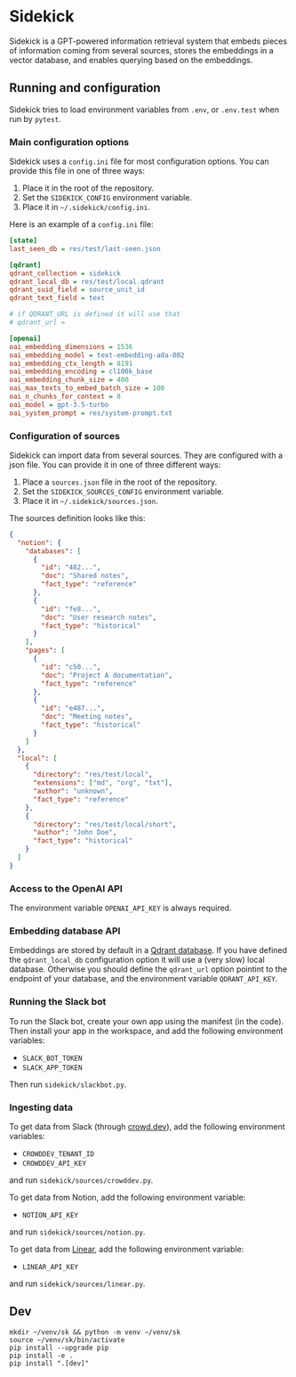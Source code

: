 # Sidekick

Sidekick is a GPT-powered information retrieval system that embeds pieces of information coming from several sources, stores the embeddings in a vector database, and enables querying based on the embeddings.

## Running and configuration

Sidekick tries to load environment variables from `.env`, or `.env.test` when run by `pytest`.

### Main configuration options

Sidekick uses a `config.ini` file for most configuration options. You can provide this file in one of three ways:

1. Place it in the root of the repository.
2. Set the `SIDEKICK_CONFIG` environment variable.
3. Place it in `~/.sidekick/config.ini`.

Here is an example of a `config.ini` file:

```ini
[state]
last_seen_db = res/test/last-seen.json

[qdrant]
qdrant_collection = sidekick
qdrant_local_db = res/test/local.qdrant
qdrant_suid_field = source_unit_id
qdrant_text_field = text

# if QDRANT_URL is defined it will use that
# qdrant_url =

[openai]
oai_embedding_dimensions = 1536
oai_embedding_model = text-embedding-ada-002
oai_embedding_ctx_length = 8191
oai_embedding_encoding = cl100k_base
oai_embedding_chunk_size = 400
oai_max_texts_to_embed_batch_size = 100
oai_n_chunks_for_context = 8
oai_model = gpt-3.5-turbo
oai_system_prompt = res/system-prompt.txt
```

### Configuration of sources

Sidekick can import data from several sources. They are configured with a json file. You can provide it in one of three different ways:

1. Place a `sources.json` file in the root of the repository.
2. Set the `SIDEKICK_SOURCES_CONFIG` environment variable.
3. Place it in `~/.sidekick/sources.json`.

The sources definition looks like this:

```json
{
  "notion": {
    "databases": [
      {
        "id": "482...",
        "doc": "Shared notes",
        "fact_type": "reference"
      },
      {
        "id": "fe8...",
        "doc": "User research notes",
        "fact_type": "historical"
      }
    ],
    "pages": [
      {
        "id": "c50...",
        "doc": "Project A documentation",
        "fact_type": "reference"
      },
      {
        "id": "e487...",
        "doc": "Meeting notes",
        "fact_type": "historical"
      }
    ]
  },
  "local": [
    {
      "directory": "res/test/local",
      "extensions": ["md", "org", "txt"],
      "author": "unknown",
      "fact_type": "reference"
    },
    {
      "directory": "res/test/local/short",
      "author": "John Doe",
      "fact_type": "historical"
    }
  ]
}

```

### Access to the OpenAI API

The environment variable `OPENAI_API_KEY` is always required.

### Embedding database API

Embeddings are stored by default in a [Qdrant database](https://qdrant.tech).  If you have defined the `qdrant_local_db` configuration option it will use a (very slow) local database.  Otherwise you should define the `qdrant_url` option pointint to the endpoint of your database, and the environment variable `QDRANT_API_KEY`.

### Running the Slack bot

To run the Slack bot, create your own app using the manifest (in the code). Then install your app in the workspace, and add the following environment variables:

- `SLACK_BOT_TOKEN`
- `SLACK_APP_TOKEN`

Then run `sidekick/slackbot.py`.

### Ingesting data

To get data from Slack (through [crowd.dev](https://crowd.dev)), add the following environment variables:

- `CROWDDEV_TENANT_ID`
- `CROWDDEV_API_KEY`

and run `sidekick/sources/crowddev.py`.

To get data from Notion, add the following environment variable:

- `NOTION_API_KEY`

and run `sidekick/sources/notion.py`.

To get data from [Linear](https://linear.app), add the following environment variable:

- `LINEAR_API_KEY`

and run `sidekick/sources/linear.py`.

## Dev

```
mkdir ~/venv/sk && python -m venv ~/venv/sk
source ~/venv/sk/bin/activate
pip install --upgrade pip
pip install -e .
pip install ".[dev]"
```
